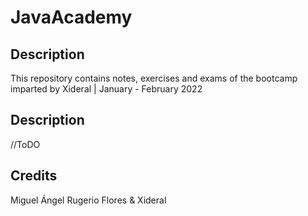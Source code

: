 # JavaAcademy

## Description
This repository contains notes, exercises and exams of the bootcamp imparted by Xideral | January - February 2022

## Description
//ToDO

## Credits 
Miguel Ángel Rugerio Flores & Xideral 
